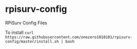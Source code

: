 # rpisurv-config
RPiSurv Config Files

To install 
`curl https://raw.githubusercontent.com/onezero1010101/rpisurv-config/master/install.sh | bash`
